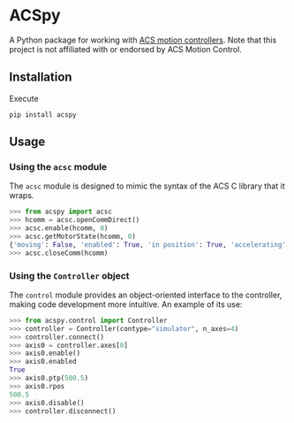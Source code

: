 ACSpy
=====

A Python package for working with [ACS motion controllers](https://www.acsmotioncontrol.com/). Note that this project is not 
affiliated with or endorsed by ACS Motion Control. 


Installation
------------
Execute

    pip install acspy


Usage
-----

### Using the `acsc` module

The `acsc` module is designed to mimic the syntax of the ACS C library that it
wraps.

```python
>>> from acspy import acsc
>>> hcomm = acsc.openCommDirect()
>>> acsc.enable(hcomm, 0)
>>> acsc.getMotorState(hcomm, 0)
{'moving': False, 'enabled': True, 'in position': True, 'accelerating': False}
>>> acsc.closeComm(hcomm)
```


### Using the `Controller` object

The `control` module provides an object-oriented interface to the controller,
making code development more intuitive. An example of its use:

```python
>>> from acspy.control import Controller
>>> controller = Controller(contype="simulator", n_axes=4)
>>> controller.connect()
>>> axis0 = controller.axes[0]
>>> axis0.enable()
>>> axis0.enabled
True
>>> axis0.ptp(500.5)
>>> axis0.rpos
500.5
>>> axis0.disable()
>>> controller.disconnect()
```
